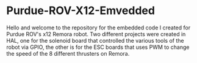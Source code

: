 # Purdue-ROV-X12-Emvedded
Hello and welcome to the repository for the embedded code I created for Purdue ROV's x12 Remora robot. Two different projects were created in HAL, one for the solenoid board that controlled the various tools of the robot via GPIO, the other is for the ESC boards that uses PWM to change the speed of the 8 different thrusters on Remora.
